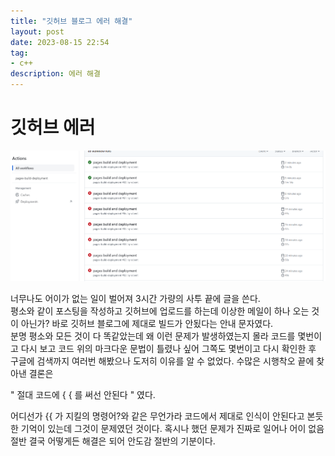 ```yaml
---
title: "깃허브 블로그 에러 해결"
layout: post
date: 2023-08-15 22:54
tag:
- c++
description: 에러 해결
---
```


# 깃허브 에러

![사투의 흔적.jpg](/assets/img/캡처.PNG)

너무나도 어이가 없는 일이 벌어져 3시간 가량의 사투 끝에 글을 쓴다.  
평소와 같이 포스팅을 작성하고 깃허브에 업로드를 하는데 이상한 메일이 하나 오는 것이 아닌가? 바로 깃허브 블로그에 제대로 빌드가 안됬다는 안내 문자였다.  
분명 평소와 모든 것이 다 똑같았는데 왜 이런 문제가 발생하였는지 몰라 코드를 몇번이고 다시 보고 코드 위의 마크다운 문법이 틀렸나 싶어 그쪽도 몇번이고 다시 확인한 후 구글에 검색까지 여러번 해봤으나 도저히 이유를 알 수 없었다. 수많은 시행착오 끝에 찾아낸 결론은  

" 절대 코드에 { { 를 써선 안된다 " 였다.  

어디선가 {{ 가 지킬의 명령어?와 같은 무언가라 코드에서 제대로 인식이 안된다고 본듯한 기억이 있는데 그것이 문제였던 것이다. 혹시나 했던 문제가 진짜로 일어나 어이 없음 절반 결국 어떻게든 해결은 되어 안도감 절반의 기분이다.